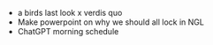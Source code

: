 - a birds last look x verdis quo
- Make powerpoint on why we should all lock in NGL
- ChatGPT morning schedule